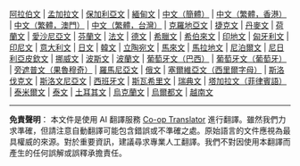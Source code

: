 <!--
CO_OP_TRANSLATOR_METADATA:
{
  "original_hash": "c190f3eb95e4770a1b84dfbf6587d471",
  "translation_date": "2025-10-22T11:54:45+00:00",
  "source_file": "src/co_op_translator/templates/languages_table.md",
  "language_code": "mo"
}
-->
<!-- markdownlint-disable MD041 -->
<!-- CO-OP TRANSLATOR LANGUAGES TABLE START -->
[阿拉伯文](../ar/README.md) | [孟加拉文](../bn/README.md) | [保加利亞文](../bg/README.md) | [緬甸文](../my/README.md) | [中文（簡體）](../zh/README.md) | [中文（繁體，香港）](../hk/README.md) | [中文（繁體，澳門）](./README.md) | [中文（繁體，台灣）](../tw/README.md) | [克羅地亞文](../hr/README.md) | [捷克文](../cs/README.md) | [丹麥文](../da/README.md) | [荷蘭文](../nl/README.md) | [愛沙尼亞文](../et/README.md) | [芬蘭文](../fi/README.md) | [法文](../fr/README.md) | [德文](../de/README.md) | [希臘文](../el/README.md) | [希伯來文](../he/README.md) | [印地文](../hi/README.md) | [匈牙利文](../hu/README.md) | [印尼文](../id/README.md) | [意大利文](../it/README.md) | [日文](../ja/README.md) | [韓文](../ko/README.md) | [立陶宛文](../lt/README.md) | [馬來文](../ms/README.md) | [馬拉地文](../mr/README.md) | [尼泊爾文](../ne/README.md) | [尼日利亞皮欽文](../pcm/README.md) | [挪威文](../no/README.md) | [波斯文](../fa/README.md) | [波蘭文](../pl/README.md) | [葡萄牙文（巴西）](../br/README.md) | [葡萄牙文（葡萄牙）](../pt/README.md) | [旁遮普文（果魯穆奇）](../pa/README.md) | [羅馬尼亞文](../ro/README.md) | [俄文](../ru/README.md) | [塞爾維亞文（西里爾字母）](../sr/README.md) | [斯洛伐克文](../sk/README.md) | [斯洛文尼亞文](../sl/README.md) | [西班牙文](../es/README.md) | [斯瓦希里文](../sw/README.md) | [瑞典文](../sv/README.md) | [塔加拉文（菲律賓語）](../tl/README.md) | [泰米爾文](../ta/README.md) | [泰文](../th/README.md) | [土耳其文](../tr/README.md) | [烏克蘭文](../uk/README.md) | [烏爾都文](../ur/README.md) | [越南文](../vi/README.md)
<!-- CO-OP TRANSLATOR LANGUAGES TABLE END -->

---

**免責聲明**：
本文件是使用 AI 翻譯服務 [Co-op Translator](https://github.com/Azure/co-op-translator) 進行翻譯。雖然我們力求準確，但請注意自動翻譯可能包含錯誤或不準確之處。原始語言的文件應視為最具權威的來源。對於重要資訊，建議尋求專業人工翻譯。我們不對因使用本翻譯而產生的任何誤解或誤釋承擔責任。